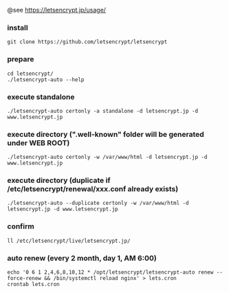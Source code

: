 @see https://letsencrypt.jp/usage/

### install
	git clone https://github.com/letsencrypt/letsencrypt

### prepare
	cd letsencrypt/
	./letsencrypt-auto --help
	
### execute standalone
	./letsencrypt-auto certonly -a standalone -d letsencrypt.jp -d www.letsencrypt.jp

### execute directory (".well-known" folder will be generated under WEB ROOT)
	./letsencrypt-auto certonly -w /var/www/html -d letsencrypt.jp -d www.letsencrypt.jp

### execute directory (duplicate if /etc/letsencrypt/renewal/xxx.conf already exists)
	./letsencrypt-auto --duplicate certonly -w /var/www/html -d letsencrypt.jp -d www.letsencrypt.jp

### confirm
	ll /etc/letsencrypt/live/letsencrypt.jp/

### auto renew (every 2 month, day 1, AM 6:00)
	echo '0 6 1 2,4,6,8,10,12 * /opt/letsencrypt/letsencrypt-auto renew --force-renew && /bin/systemctl reload nginx' > lets.cron
	crontab lets.cron
